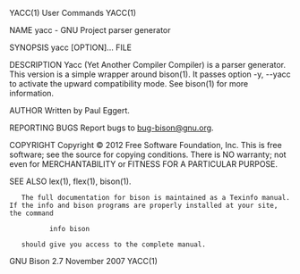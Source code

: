 YACC(1)                                                                                         User Commands                                                                                         YACC(1)



NAME
       yacc - GNU Project parser generator

SYNOPSIS
       yacc [OPTION]... FILE

DESCRIPTION
       Yacc  (Yet  Another Compiler Compiler) is a parser generator.  This version is a simple wrapper around bison(1).  It passes option -y, --yacc to activate the upward compatibility mode.  See bison(1)
       for more information.

AUTHOR
       Written by Paul Eggert.

REPORTING BUGS
       Report bugs to <bug-bison@gnu.org>.

COPYRIGHT
       Copyright © 2012 Free Software Foundation, Inc.
       This is free software; see the source for copying conditions.  There is NO warranty; not even for MERCHANTABILITY or FITNESS FOR A PARTICULAR PURPOSE.

SEE ALSO
       lex(1), flex(1), bison(1).

       The full documentation for bison is maintained as a Texinfo manual.  If the info and bison programs are properly installed at your site, the command

              info bison

       should give you access to the complete manual.



GNU Bison 2.7                                                                                   November 2007                                                                                         YACC(1)
